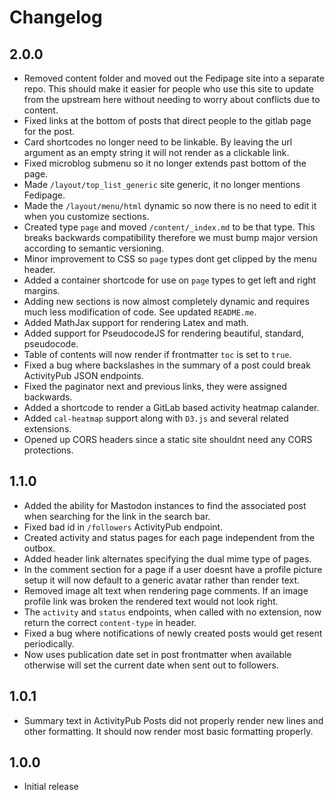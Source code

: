 # Changelog

## 2.0.0

* Removed content folder and moved out the Fedipage site into a separate repo.
    This should make it easier for people who use this site to update from the
    upstream here without needing to worry about conflicts due to content.
* Fixed links at the bottom of posts that direct people to the gitlab page for
    the post.
* Card shortcodes no longer need to be linkable. By leaving the url argument as
    an empty string it will not render as a clickable link.
* Fixed microblog submenu so it no longer extends past bottom of the page.
* Made `/layout/top_list_generic` site generic, it no longer mentions Fedipage.
* Made the `/layout/menu/html` dynamic so now there is no need to edit it when
    you customize sections.
* Created type `page` and moved `/content/_index.md` to be that type. This
    breaks backwards compatibility therefore we must bump major version
    according to semantic versioning.
* Minor improvement to CSS so `page` types dont get clipped by the menu header.
* Added a container shortcode for use on `page` types to get left and right
    margins.
* Adding new sections is now almost completely dynamic and requires much less
    modification of code. See updated `README.me`.
* Added MathJax support for rendering Latex and math.
* Added support for PseudocodeJS for rendering beautiful, standard, pseudocode.
* Table of contents will now render if frontmatter `toc` is set to `true`.
* Fixed a bug where backslashes in the summary of a post could break ActivityPub
    JSON endpoints.
* Fixed the paginator next and previous links, they were assigned backwards.
* Added a shortcode to render a GitLab based activity heatmap calander.
* Added `cal-heatmap` support along with `D3.js` and several related extensions.
* Opened up CORS headers since a static site shouldnt need any CORS protections.

## 1.1.0

* Added the ability for Mastodon instances to find the associated post when
    searching for the link in the search bar.
* Fixed bad id in `/followers` ActivityPub endpoint.
* Created activity and status pages for each page independent from the outbox.
* Added header link alternates specifying the dual mime type of pages.
* In the comment section for a page if a user doesnt have a profile picture
    setup it will now default to a generic avatar rather than render text.
* Removed image alt text when rendering page comments. If an image profile link
    was broken the rendered text would not look right.
* The `activity` and `status` endpoints, when called with no extension, now
    return the correct `content-type` in header.
* Fixed a bug where notifications of newly created posts would get resent
    periodically.
* Now uses publication date set in post frontmatter when available otherwise
    will set the current date when sent out to followers.

## 1.0.1

* Summary text in ActivityPub Posts did not properly render new lines and other
    formatting. It should now render most basic formatting properly.

## 1.0.0

* Initial release
